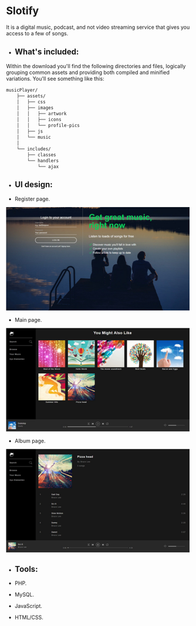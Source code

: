 # Slotify
It is a digital music, podcast, and not video streaming service that gives you access to a few of songs.

- ## What's included: 

Within the download you'll find the following directories and files, logically 
grouping common assets and providing both compiled and minified variations. You'll see 
something like this:

```text
musicPlayer/
    ├── assets/
    │   ├── css
    │   ├── images
    │   │   ├── artwork
    │   │   ├── icons
    │   │   └── profile-pics
    │   ├── js
    │   └── music
    │   
    └── includes/
        ├── classes
        └── handlers
            └── ajax
```

- ## UI design:

+ Register page.
<img src="assets/images/artwork/registerPage.jpg" width="500">

+ Main page.
<img src="assets/images/artwork/mainPage.jpg" width="500">

+ Album page.
<img src="assets/images/artwork/albumPage.jpg" width="500">

- ## Tools:

+ PHP.

+ MySQL.

+ JavaScript.

+ HTML/CSS.